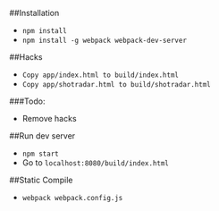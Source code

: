 ##Installation

* ```npm install```
* ```npm install -g webpack webpack-dev-server```

##Hacks
* ```Copy app/index.html to build/index.html```
* ```Copy app/shotradar.html to build/shotradar.html```

###Todo:
* Remove hacks

##Run dev server
* ```npm start```
* Go to ```localhost:8080/build/index.html```

##Static Compile
* ```webpack webpack.config.js```

